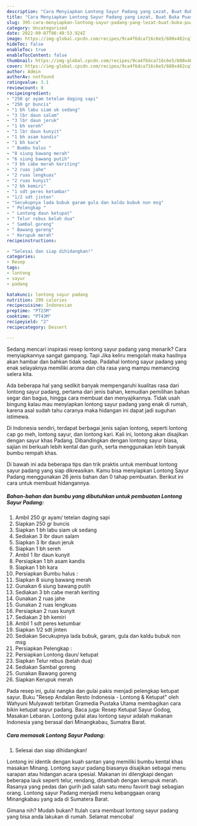 ```yaml
---
description: "Cara Menyiapkan Lontong Sayur Padang yang Lezat, Buat Buka Puasa}"
title: "Cara Menyiapkan Lontong Sayur Padang yang Lezat, Buat Buka Puasa}"
slug: 395-cara-menyiapkan-lontong-sayur-padang-yang-lezat-buat-buka-puasa
category: Uncategorized
date: 2022-09-07T06:49:53.924Z
image: https://img-global.cpcdn.com/recipes/9ca4f6dca716c6e5/680x482cq70/lontong-sayur-padang-foto-resep-utama.jpg
hideToc: false
enableToc: true
enableTocContent: false
thumbnail: https://img-global.cpcdn.com/recipes/9ca4f6dca716c6e5/680x482cq70/lontong-sayur-padang-foto-resep-utama.jpg
cover: https://img-global.cpcdn.com/recipes/9ca4f6dca716c6e5/680x482cq70/lontong-sayur-padang-foto-resep-utama.jpg
author: Admin
authorAv: notfound
ratingvalue: 3.1
reviewcount: 8
recipeingredient:
- "250 gr ayam tetelan daging sapi"
- "250 gr buncis"
- "1 bh labu siam uk sedang"
- "3 lbr daun salam"
- "3 lbr daun jeruk"
- "1 bh sereh"
- "1 lbr daun kunyit"
- "1 bh asam kandis"
- "1 bh kara"
- " Bumbu halus "
- "8 siung bawang merah"
- "6 siung bawang putih"
- "3 bh cabe merah keriting"
- "2 ruas jahe"
- "2 ruas lengkuas"
- "2 ruas kunyit"
- "2 bh kemiri"
- "1 sdt peres ketumbar"
- "1/2 sdt jinten"
- "Secukupnya lada bubuk garam gula dan kaldu bubuk non msg"
- " Pelengkap "
- " Lontong daun ketupat"
- " Telur rebus belah dua"
- " Sambal goreng"
- " Bawang goreng"
- " Kerupuk merah"
recipeinstructions:

- "Selesai dan siap dihidangkan!"
categories:
- Resep
tags:
- lontong
- sayur
- padang

katakunci: lontong sayur padang 
nutrition: 299 calories
recipecuisine: Indonesian
preptime: "PT23M"
cooktime: "PT43M"
recipeyield: "2"
recipecategory: Dessert

---
```



Sedang mencari inspirasi resep lontong sayur padang yang menarik? Cara menyiapkannya sangat gampang. Tapi Jika keliru mengolah maka hasilnya akan hambar dan bahkan tidak sedap. Padahal lontong sayur padang yang enak selayaknya memiliki aroma dan cita rasa yang mampu memancing selera kita.


Ada beberapa hal yang sedikit banyak mempengaruhi kualitas rasa dari lontong sayur padang, pertama dari jenis bahan, kemudian pemilihan bahan segar dan bagus, hingga cara membuat dan menyajikannya. Tidak usah bingung kalau mau menyiapkan lontong sayur padang yang enak di rumah, karena asal sudah tahu caranya maka hidangan ini dapat jadi suguhan istimewa.

Di Indonesia sendiri, terdapat berbagai jenis sajian lontong, seperti lontong cap go meh, lontong sayur, dan lontong kari. Kali ini, lontong akan disajikan dengan sayur khas Padang. Dibandingkan dengan lontong sayur biasa, sajian ini berkuah lebih kental dan gurih, serta menggunakan lebih banyak bumbu rempah khas.


Di bawah ini ada beberapa tips dan trik praktis untuk membuat lontong sayur padang yang siap dikreasikan. Kamu bisa menyiapkan Lontong Sayur Padang menggunakan 26 jenis bahan dan 0 tahap pembuatan. Berikut ini cara untuk membuat hidangannya.

<!--inarticleads1-->

##### Bahan-bahan dan bumbu yang dibutuhkan untuk pembuatan Lontong Sayur Padang:

1. Ambil 250 gr ayam/ tetelan daging sapi
1. Siapkan 250 gr buncis
1. Siapkan 1 bh labu siam uk sedang
1. Sediakan 3 lbr daun salam
1. Siapkan 3 lbr daun jeruk
1. Siapkan 1 bh sereh
1. Ambil 1 lbr daun kunyit
1. Persiapkan 1 bh asam kandis
1. Siapkan 1 bh kara
1. Persiapkan  Bumbu halus :
1. Siapkan 8 siung bawang merah
1. Gunakan 6 siung bawang putih
1. Sediakan 3 bh cabe merah keriting
1. Gunakan 2 ruas jahe
1. Gunakan 2 ruas lengkuas
1. Persiapkan 2 ruas kunyit
1. Sediakan 2 bh kemiri
1. Ambil 1 sdt peres ketumbar
1. Siapkan 1/2 sdt jinten
1. Sediakan Secukupnya lada bubuk, garam, gula dan kaldu bubuk non msg
1. Persiapkan  Pelengkap :
1. Persiapkan  Lontong daun/ ketupat
1. Siapkan  Telur rebus (belah dua)
1. Sediakan  Sambal goreng
1. Gunakan  Bawang goreng
1. Siapkan  Kerupuk merah


Pada resep ini, gulai nangka dan gulai pakis menjadi pelengkap ketupat sayur. Buku &#34;Resep Andalan Resto Indonesia - Lontong &amp; Ketupat&#34; oleh Wahyuni Mulyawati terbitan Gramedia Pustaka Utama membagikan cara bikin ketupat sayur padang. Baca juga: Resep Ketupat Sayur Godog, Masakan Lebaran. Lontong gulai atau lontong sayur adalah makanan Indonesia yang berasal dari Minangkabau, Sumatra Barat. 

<!--inarticleads2-->

##### Cara memasak Lontong Sayur Padang:


1. Selesai dan siap dihidangkan!

Lontong ini identik dengan kuah santan yang memiliki bumbu kental khas masakan Minang. Lontong sayur padang biasanya disajikan sebagai menu sarapan atau hidangan acara spesial. Makanan ini dilengkapi dengan beberapa lauk seperti telur, rendang, ditambah dengan kerupuk merah. Rasanya yang pedas dan gurih jadi salah satu menu favorit bagi sebagian orang. Lontong sayur Padang menjadi menu kebanggaan orang Minangkabau yang ada di Sumatera Barat. 

Gimana nih? Mudah bukan? Itulah cara membuat lontong sayur padang yang bisa anda lakukan di rumah. Selamat mencoba!
